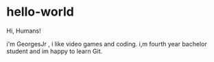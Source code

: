 # hello-world
  
  Hi, Humans!
  
  i'm GeorgesJr , i like video games and coding.
  i,m fourth year bachelor student and im happy to learn Git.
